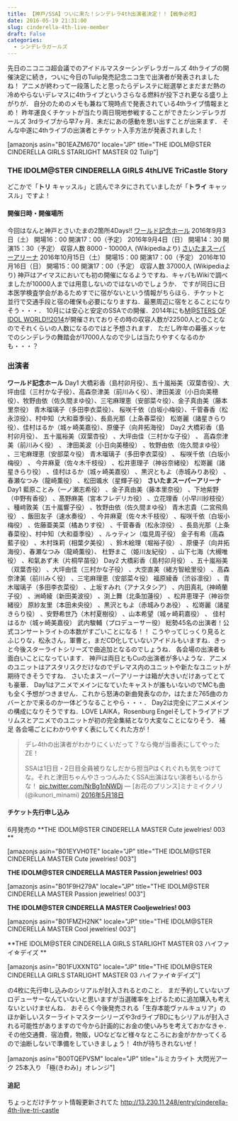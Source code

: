 ```yaml
---
title: 【神戸/SSA】ついに来た！シンデレラ4th出演者決定！！【戦争必死】
date: 2016-05-19 21:31:00
slug: cinderella-4th-live-member
draft: False
categories:
  - シンデレラガールズ
---
```


先日のニコニコ超会議でのアイドルマスターシンデレラガールズ 4thライブの開催決定に続き，ついに今日のTulip発売記念ニコ生で出演者が発表されましたね！  アニメが終わって一段落したと思ったらデレステに総選挙とまだまだ熱の冷めやらないデレマスに4thライブというさらなる燃料が投下され更なる盛り上がりが． 自分のためのメモも兼ねて現時点で発表されている4thライブ情報まとめ！  昨年運良くチケットが当たり両日現地参戦することができたシンデレラガールズ 3rdライブから早7ヶ月．未だにあの感動を思い出すことが出来ます． そんな中遂に4thライブの出演者とチケット入手方法が発表されました！ 

 [amazonjs asin="B01EAZM670" locale="JP" title="THE IDOLM@STER CINDERELLA GIRLS STARLIGHT MASTER 02 Tulip"]

### THE IDOLM@STER CINDERELLA GIRLS 4thLIVE TriCastle Story

どこかで「**トリ** キャッスル」と読んでネタにされていましたが「**トライ** キャッスル」ですよ！ 

####  開催日時・開催場所

今回はなんと神戸とさいたまの2箇所4Days!! [ワールド記念ホール](http://www.kobe-spokyo.jp/world-kobe/) 2016年9月3日（土） 開場16：00 開演17：00（予定） 2016年9月4日（日） 開場14：30 開演15：30（予定）  収容人数 8000 - 10000人 (Wikipediaより) [さいたまスーパーアリーナ](http://www.saitama-arena.co.jp/) 2016年10月15日（土） 開場15：00 開演17：00（予定） 2016年10月16日（日） 開場15：00 開演17：00（予定） 収容人数 37000人 (Wikipediaより) 神戸はアイマスにおいても初の開催になるようですね．キャパもWikiで調べましたが10000人までは用意しないのではないのでしょうか． ですが同日に日本医学検査学会があるためすでに宿がないという情報がちらほら．チケットと並行で交通手段と宿の確保も必要になりますね．最悪周辺に宿をとることになりそう・・・． 10月には安心と安定のSSAでの開催．2014年にも[M@STERS OF IDOL WORLD!!2014](http://dic.nicovideo.jp/a/the%20idolm@ster%20m@sters%20of%20idol%20world!!2014)が開催されておりその時の収容人数が22500人とのことなのでそれくらいの人数になるのではと予想されます． ただし昨年の幕張メッセでのシンデレラの舞踏会が17000人なので少しは当たりやすくなるのかも・・・？ 

### 出演者

**ワールド記念ホール** Day1 大橋彩香（島村卯月役）、五十嵐裕美（双葉杏役）、大坪由佳（三村かな子役）、高森奈津美（前川みく役）、津田美波（小日向美穂役）、牧野由依（佐久間まゆ役）、三宅麻理恵（安部菜々役）、金子真由美（藤本里奈役） 青木瑠璃子（多田李衣菜役）、 桜咲千依（白坂小梅役）、千菅春香（松永涼役）、村中知（大和亜季役）、長島光那（上条春菜役） 松嵜麗（諸星きらり役）、佳村はるか（城ヶ崎美嘉役）、原優子（向井拓海役） Day2 大橋彩香（島村卯月役）、 五十嵐裕美（双葉杏役） 、大坪由佳（三村かな子役） 、 高森奈津美（前川みく役） 、 津田美波（小日向美穂役） 、牧野由依（佐久間まゆ役） 、三宅麻理恵（安部菜々役）  青木瑠璃子（多田李衣菜役） 、 桜咲千依（白坂小梅役） 、 今井麻夏（佐々木千枝役） 、松井恵理子（神谷奈緒役）  松嵜麗（諸星きらり役） 、佳村はるか（城ヶ崎美嘉役） 、黒沢ともよ（赤城みりあ役） 、春瀬なつみ（龍崎薫役） 、松田颯水（星輝子役） **さいたまスーパーアリーナ** Day1 藍原ことみ（一ノ瀬志希役） 、金子真由美（藤本里奈役） 、下地紫野（中野有香役） 、髙野麻美（宮本フレデリカ役） 、立花理香（小早川紗枝役） 、種﨑敦美（五十嵐響子役） 、牧野由依（佐久間まゆ役） 青木志貴（二宮飛鳥役） 、飯田友子（速水奏役） 、今井麻夏（佐々木千枝役） 、桜咲千依（白坂小梅役） 、佐藤亜美菜（橘ありす役） 、千菅春香（松永涼役） 、長島光那（上条春菜役）、村中知（大和亜季役） 、ルゥティン（塩見周子役）  金子有希（高森藍子役） 、木村珠莉（相葉夕美役） 、鈴木絵理（堀裕子役） 、原優子（向井拓海役）、春瀬なつみ（龍崎薫役）、 杜野まこ（姫川友紀役） 、山下七海（大槻唯役） 、和氣あず未（片桐早苗役） Day2 大橋彩香（島村卯月役） 、五十嵐裕美（双葉杏役） 、大坪由佳（三村かな子役） 、大空直美（緒方智絵里役） 、高森奈津美（前川みく役） 、三宅麻理恵（安部菜々役）  福原綾香（渋谷凛役） 、青木瑠璃子（多田李衣菜役） 、上坂すみれ（アナスタシア） 、内田真礼（神崎蘭子役） 、洲崎綾（新田美波役） 、渕上舞（北条加蓮役） 、松井恵理子（神谷奈緒役）  原紗友里（本田未央役） 、黒沢ともよ（赤城みりあ役） 、松嵜麗（諸星きらり役） 、安野希世乃（木村夏樹役） 、山本希望（城ヶ崎莉嘉役） 、 佳村はるか（城ヶ崎美嘉役）  武内駿輔（プロデューサー役） 総勢45名の出演者！公式コンサートライトの本数がすごいことになる！！ こうやってじっくり見ると ふじりな，松永さん，軍曹と，まだCD化していないアイドルもいますね．きっと今後スターライトシリーズで曲追加となるのでしょうね． 各会場の出演者も面白いことになっています． 神戸は両日ともCuの出演者が多いような．アニメのユニットはアスタリスクだけなのでデレマス内のユニットや新たなユニットが期待できそうですね． さいたまスーパーアリーナは箱が大きいだけあってとても豪華． Day1はアニメでメインになていたキャストが誰もいないのでMCも曲も全く予想がつきません．これから怒涛の新曲発表なのか，はたまた765曲のカバーとかで来るのか一体どうなることやら・・・． Day2は完全にアニメメインの構成になりそうですね．LOVE LAIKA，Rosenburg Engelそしてトライアドプリムスとアニメでのユニットが初の完全集結となり大変なことになりそう． 補足 各会場ごとにわかりやすく表にしてくれた方が！ 

> デレ4thの出演者がわかりにくいだって？なら俺が当番表にしてやったZE！
> 
> SSAは1日目・2日目全員被りなしだから担当Pはくれぐれも気をつけてな。それと津田ちゃんやさっつんみたくSSA出演はない演者もいるからな！ [pic.twitter.com/NrBg1nNWDj](https://t.co/NrBg1nNWDj) — [お花のプリンス]ミナミイクノリ (@ikunori_minami) [2016年5月18日](https://twitter.com/ikunori_minami/status/732926527495491587)

 

#### チケット先行申し込み

6月発売の **THE IDOLM@STER CINDERELLA MASTER Cute jewelries! 003  **

 [amazonjs asin="B01EYVH0TE" locale="JP" title="THE IDOLM@STER CINDERELLA MASTER Cute jewelries! 003"]

**THE IDOLM@STER CINDERELLA MASTER Passion jewelries! 003**

[amazonjs asin="B01F9H279A" locale="JP" title="THE IDOLM@STER CINDERELLA MASTER Passion jewelries! 003"]

**THE IDOLM@STER CINDERELLA MASTER Cooljewelries! 003**

 [amazonjs asin="B01FMZH2NK" locale="JP" title="THE IDOLM@STER CINDERELLA MASTER Cool jewelries! 003"]

**THE IDOLM@STER CINDERELLA GIRLS STARLIGHT MASTER 03 ハイファイ☆デイズ  **

[amazonjs asin="B01FUXXNTG" locale="JP" title="THE IDOLM@STER CINDERELLA GIRLS STARLIGHT MASTER 03 ハイファイ☆デイズ"]

の4枚に先行申し込みのシリアルが封入されるとのこと． まだ予約していないプロデューサーなんていないと思いますが当選確率を上げるために追加購入も考えないといけませんね． おそらく今後発売される「生存本能ヴァルキュリア」のほか新しいスターライトマスターシリーズや3rdライブBDにもシリアルが封入される可能性がありますので今から計画的にお金の使いみちを考えておかなきゃ． その他交通費．宿泊費，物販，UOなどなど様々なところにお金がかかってくるので油断しないで準備をしていきましょう！ 4thが待ちきれないぜ！ 

[amazonjs asin="B00TQEPVSM" locale="JP" title="ルミカライト 大閃光アーク 25本入り 「極(きわみ)」オレンジ"]

#### 追記

ちょっとだけチケット情報更新されてた http://13.230.11.248/entry/cinderella-4th-live-tri-castle
